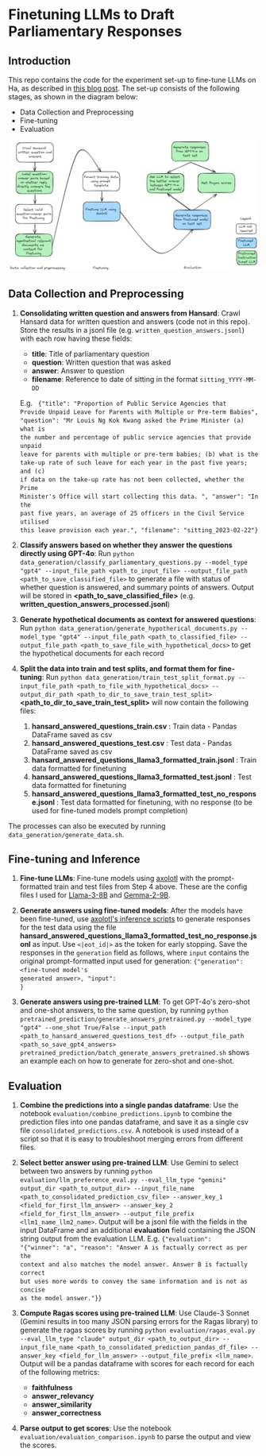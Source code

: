# Finetuning LLMs to Draft Parliamentary Responses

## Introduction
This repo contains the code for the experiment set-up to fine-tune LLMs on Ha, as described in [this blog post](TBC).
The set-up consists of the following stages, as shown in the diagram below:
- Data Collection and Preprocessing
- Fine-tuning
- Evaluation

![Overall Workflow](overall.png)

## Data Collection and Preprocessing
1. **Consolidating written question and answers from Hansard**: Crawl Hansard data for written question and answers (code not in this repo). Store the results in a jsonl file (e.g. `written_question_answers.jsonl`) with each row having these fields:
    - **title**: Title of parliamentary question
    - **question**: Written question that was asked
    - **answer**: Answer to question
    - **filename**: Reference to date of sitting in the format `sitting_YYYY-MM-DD`

    E.g.
    <code>
    {"title": "Proportion of Public Service Agencies that Provide Unpaid Leave for Parents with Multiple or Pre-term Babies", "question": "Mr Louis Ng Kok Kwang asked the Prime Minister (a) what is the number and percentage of public service agencies that provide unpaid leave for parents with multiple or pre-term babies; (b) what is the take-up rate of such leave for each year in the past five years; and (c) if data on the take-up rate has not been collected, whether the Prime Minister's Office will start collecting this data. ", "answer": "In the past five years, an average of 25 officers in the Civil Service utilised this leave provision each year.", "filename": "sitting_2023-02-22"}
    </code>

2. **Classify answers based on whether they answer the questions directly using GPT-4o**: Run `python data_generation/classify_parliamentary_questions.py --model_type "gpt4" --input_file_path <path_to_input_file> --output_file_path <path_to_save_classified_file>` to generate a file with status of whether question is answered, and summary points of answers. Output will be stored in **<path_to_save_classified_file>** (e.g. **written_question_answers_processed.jsonl**)

3. **Generate hypothetical documents as context for answered questions**: Run `python data_generation/generate_hypotherical_documents.py --model_type "gpt4" --input_file_path <path_to_classified_file> --output_file_path <path_to_save_file_with_hypothetical_docs>` to get the hypothetical documents for each record

4. **Split the data into train and test splits, and format them for fine-tuning**: Run `python data_generation/train_test_split_format.py --input_file_path <path_to_file_with_hypothetical_docs> --output_dir_path <path_to_dir_to_save_train_test_split>` **<path_to_dir_to_save_train_test_split>** will now contain the following files:
    1. **hansard_answered_questions_train.csv** : Train data - Pandas DataFrame saved as csv
    2. **hansard_answered_questions_test.csv** : Test data - Pandas DataFrame saved as csv
    3. **hansard_answered_questions_llama3_formatted_train.jsonl** : Train data formatted for finetuning
    4. **hansard_answered_questions_llama3_formatted_test.jsonl** : Test data formatted for finetuning
    5. **hansard_answered_questions_llama3_formatted_test_no_response.jsonl** : Test data formatted for finetuning, with no response (to be used for fine-tuned models prompt completion)

The processes can also be executed by running `data_generation/generate_data.sh`.

## Fine-tuning and Inference
1. **Fine-tune LLMs**: Fine-tune models using [axolotl](https://github.com/axolotl-ai-cloud/axolotl/tree/main?tab=readme-ov-file#train) with the prompt-formatted train and test files from Step 4 above. These are the config files I used for [Llama-3-8B](https://github.com/watsonchua/axolotl/blob/main/configs/llama-3/lora-8b.yml) and [Gemma-2-9B](https://github.com/watsonchua/axolotl/blob/main/configs/gemma2/lora.yml).


2. **Generate answers using fine-tuned models**: After the models have been fine-tuned, use [axolotl's inference scripts](https://github.com/axolotl-ai-cloud/axolotl/tree/main?tab=readme-ov-file#inference-playground) to generate responses for the test data using the file  **hansard_answered_questions_llama3_formatted_test_no_response.jsonl** as input. Use `<|eot_id|>` as the token for early stopping. Save the responses in the `generation` field as follows, where `input` contains the original prompt-formatted input used for generation:
<code>{"generation": <fine-tuned model's generated answer>, "input": <original llama3 formatted input with no response>}</code>


3. **Generate answers using pre-trained LLM**: To get GPT-4o's zero-shot and one-shot answers, to the same question, by running `python pretrained_prediction/generate_answers_pretrained.py --model_type "gpt4" --one_shot True/False --input_path <path_to_hansard_answered_questions_test_df> --output_file_path <path_so_save_gpt4_answers>` `pretrained_prediction/batch_generate_answers_pretrained.sh` shows an example each on how to generate for zero-shot and one-shot.

## Evaluation
1. **Combine the predictions into a single pandas dataframe**: Use the notebook `evaluation/combine_predictions.ipynb` to combine the prediction files into one pandas dataframe, and save it as a single csv file `consolidated_predictions.csv`. A notebook is used instead of a script so that it is easy to troubleshoot merging errors from different files.
2. **Select better answer using pre-trained LLM**: Use Gemini to select between two answers by running `python evaluation/llm_preference_eval.py --eval_llm_type "gemini" output_dir <path_to_output_dir> --input_file_name <path_to_consolidated_prediction_csv_file> --answer_key_1 <field_for_first_llm_answer> --answer_key_2 <field_for_first_llm_answer> --output_file_prefix <llm1_name_llm2_name>`. Output will be a jsonl file with the fields in the input DataFrame and an additional **evaluation** field containing the JSON string output from the evaluation LLM. E.g.
<code>{"evaluation": "{\"winner\": \"a\", \"reason\": \"Answer A is factually correct as per the context and also matches the model answer. Answer B is factually correct but uses more words to convey the same information and is not as concise as the model answer.\"}}</code>

3. **Compute Ragas scores using pre-trained LLM**: Use Claude-3 Sonnet (Gemini results in too many JSON parsing errors for the Ragas library) to generate the ragas scores by running `python evaluation/ragas_eval.py --eval_llm_type "claude" output_dir <path_to_output_dir> --input_file_name <path_to_consolidated_prediction_pandas_df_file> --answer_key <field_for_llm_answer> --output_file_prefix <llm_name>`. Output will be a pandas dataframe with scores for each record for each of the following metrics:
    - **faithfulness**
    - **answer_relevancy**
    - **answer_similarity**
    - **answer_correctness**

4. **Parse output to get scores**: Use the notebook `evaluation/evaluation_comparison.ipynb` to parse the output and view the scores.

